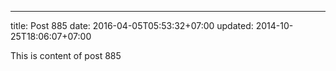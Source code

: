---
title: Post 885
date: 2016-04-05T05:53:32+07:00
updated: 2014-10-25T18:06:07+07:00

This is content of post 885